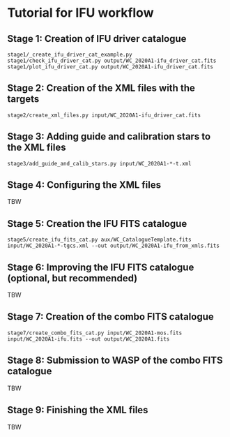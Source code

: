 Tutorial for IFU workflow
=========================

Stage 1: Creation of IFU driver catalogue
-----------------------------------------

```
stage1/_create_ifu_driver_cat_example.py
stage1/check_ifu_driver_cat.py output/WC_2020A1-ifu_driver_cat.fits
stage1/plot_ifu_driver_cat.py output/WC_2020A1-ifu_driver_cat.fits
```

Stage 2: Creation of the XML files with the targets
---------------------------------------------------

```
stage2/create_xml_files.py input/WC_2020A1-ifu_driver_cat.fits
```

Stage 3: Adding guide and calibration stars to the XML files
------------------------------------------------------------

```
stage3/add_guide_and_calib_stars.py input/WC_2020A1-*-t.xml
```

Stage 4: Configuring the XML files
----------------------------------

TBW

Stage 5: Creation the IFU FITS catalogue
----------------------------------------

```
stage5/create_ifu_fits_cat.py aux/WC_CatalogueTemplate.fits input/WC_2020A1-*-tgcs.xml --out output/WC_2020A1-ifu_from_xmls.fits
```

Stage 6: Improving the IFU FITS catalogue (optional, but recommended)
---------------------------------------------------------------------

TBW

Stage 7: Creation of the combo FITS catalogue
---------------------------------------------

```
stage7/create_combo_fits_cat.py input/WC_2020A1-mos.fits input/WC_2020A1-ifu.fits --out output/WC_2020A1.fits
```

Stage 8: Submission to WASP of the combo FITS catalogue
-------------------------------------------------------

TBW

Stage 9: Finishing the XML files
--------------------------------

TBW


